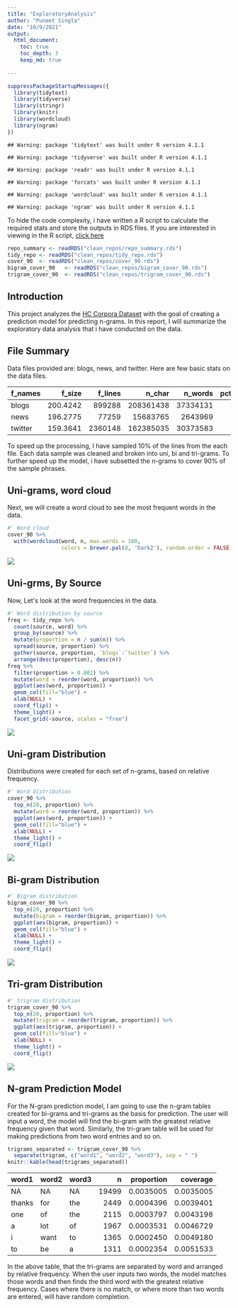 ```yaml
---
title: "ExploratoryAnalysis"
author: "Puneet Singla"
date: "10/9/2021"
output: 
  html_document:
    toc: true
    toc_depth: 3
    keep_md: true
    
---
```





```r
suppressPackageStartupMessages({
  library(tidytext)
  library(tidyverse)
  library(stringr)
  library(knitr)
  library(wordcloud)
  library(ngram)
})
```

```
## Warning: package 'tidytext' was built under R version 4.1.1
```

```
## Warning: package 'tidyverse' was built under R version 4.1.1
```

```
## Warning: package 'readr' was built under R version 4.1.1
```

```
## Warning: package 'forcats' was built under R version 4.1.1
```

```
## Warning: package 'wordcloud' was built under R version 4.1.1
```

```
## Warning: package 'ngram' was built under R version 4.1.1
```

To hide the code complexity, i have written a R script to calculate the required stats and store the outputs in RDS files. If you are interested in viewing in the R script, [click here](https://github.com/PuneetSingla5822/Capstone/blob/main/ExploratoryAnalysis.R)


```r
repo_summary <- readRDS("clean_repos/repo_summary.rds")
tidy_repo <- readRDS("clean_repos/tidy_repo.rds")
cover_90  <- readRDS("clean_repos/cover_90.rds")
bigram_cover_90   <- readRDS("clean_repos/bigram_cover_90.rds")
trigram_cover_90  <- readRDS("clean_repos/trigram_cover_90.rds")
```

## Introduction   
This project analyzes the [HC Corpora Dataset](https://d396qusza40orc.cloudfront.net/dsscapstone/dataset/Coursera-SwiftKey.zip) with the goal of creating a prediction model for predicting n-grams.  In this report, I will summarize the exploratory data analysis that i have conducted on the data.

## File Summary   
Data files provided are: blogs, news, and twitter. Here are few basic stats on the data files.


|f_names |   f_size| f_lines|    n_char|  n_words| pct_n_char| pct_lines| pct_words|
|:-------|--------:|-------:|---------:|--------:|----------:|---------:|---------:|
|blogs   | 200.4242|  899288| 208361438| 37334131|       0.54|      0.27|      0.53|
|news    | 196.2775|   77259|  15683765|  2643969|       0.04|      0.02|      0.04|
|twitter | 159.3641| 2360148| 162385035| 30373583|       0.42|      0.71|      0.43|
  
To speed up the processing, I have sampled 10% of the lines from the each file. Each data sample was cleaned and broken into uni, bi and tri-grams. To further speed up the model, i have subsetted the n-grams to cover 90% of the sample phrases.

## Uni-grams, word cloud  
Next, we will create a word cloud to see the most frequent words in the data.


```r
#' Word cloud
cover_90 %>%
  with(wordcloud(word, n, max.words = 100,
                 colors = brewer.pal(8, 'Dark2'), random.order = FALSE))
```

![](ExploratoryAnalysis_files/figure-html/unnamed-chunk-1-1.png)<!-- -->

## Uni-grms, By Source  
Now, Let's look at the word frequencies in the data.


```r
#' Word distribution by source
freq <- tidy_repo %>%
  count(source, word) %>%
  group_by(source) %>%
  mutate(proportion = n / sum(n)) %>%
  spread(source, proportion) %>%
  gather(source, proportion, `blogs`:`twitter`) %>%
  arrange(desc(proportion), desc(n))
freq %>%
  filter(proportion > 0.002) %>% 
  mutate(word = reorder(word, proportion)) %>% 
  ggplot(aes(word, proportion)) +
  geom_col(fill="blue") + 
  xlab(NULL) + 
  coord_flip() +
  theme_light() +
  facet_grid(~source, scales = "free")
```

![](ExploratoryAnalysis_files/figure-html/unnamed-chunk-2-1.png)<!-- -->

## Uni-gram Distribution
Distributions were created for each set of n-grams, based on relative frequency.


```r
#' Word distribution
cover_90 %>%
  top_n(20, proportion) %>%
  mutate(word = reorder(word, proportion)) %>%
  ggplot(aes(word, proportion)) +
  geom_col(fill="blue") +
  xlab(NULL) +
  theme_light() +
  coord_flip()
```

![](ExploratoryAnalysis_files/figure-html/unigrams-1.png)<!-- -->

## Bi-gram Distribution

```r
#' Bigram distribution
bigram_cover_90 %>%
  top_n(20, proportion) %>%
  mutate(bigram = reorder(bigram, proportion)) %>%
  ggplot(aes(bigram, proportion)) +
  geom_col(fill="blue") +
  xlab(NULL) +
  theme_light() +
  coord_flip()
```

![](ExploratoryAnalysis_files/figure-html/bigrams-1.png)<!-- -->

## Tri-gram Distribution

```r
#' trigram distribution
trigram_cover_90 %>%
  top_n(20, proportion) %>%
  mutate(trigram = reorder(trigram, proportion)) %>%
  ggplot(aes(trigram, proportion)) +
  geom_col(fill="blue") +
  xlab(NULL) +
  theme_light() +
  coord_flip()
```

![](ExploratoryAnalysis_files/figure-html/trigrams-1.png)<!-- -->

## N-gram Prediction Model

For the N-gram prediction model, I am going to use the n-gram tables created for bi-grams and tri-grams as the basis for prediction.  The user will input a word, the model will find the bi-gram with the greatest relative frequency given that word.  Similarly, the tri-gram table will be used for making predictions from two word entries and so on.  


```r
trigrams_separated <- trigram_cover_90 %>%
  separate(trigram, c("word1", "word2", "word3"), sep = " ")
knitr::kable(head(trigrams_separated))
```



|word1  |word2 |word3 |     n| proportion|  coverage|
|:------|:-----|:-----|-----:|----------:|---------:|
|NA     |NA    |NA    | 19499|  0.0035005| 0.0035005|
|thanks |for   |the   |  2449|  0.0004396| 0.0039401|
|one    |of    |the   |  2115|  0.0003797| 0.0043198|
|a      |lot   |of    |  1967|  0.0003531| 0.0046729|
|i      |want  |to    |  1365|  0.0002450| 0.0049180|
|to     |be    |a     |  1311|  0.0002354| 0.0051533|

In the above table, that the tri-grams are separated by word and arranged by relative frequency. When the user inputs two words, the model matches those words and then finds the third word with the greatest relative frequency.  Cases where there is no match, or where more than two words are entered, will have random completion.

